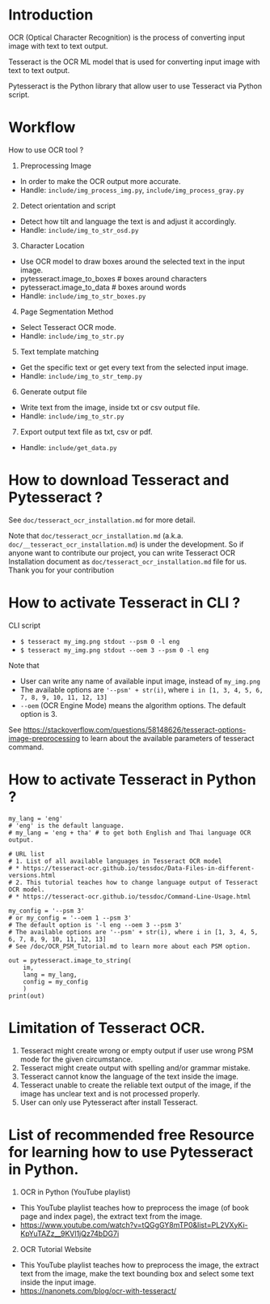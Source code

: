 # Introduction

OCR (Optical Character Recognition) is the process of converting input image with text to text output.

Tesseract is the OCR ML model that is used for converting input image with text to text output.

Pytesseract is the Python library that allow user to use Tesseract via Python script.

# Workflow

How to use OCR tool ?
1.	Preprocessing Image
*	In order to make the OCR output more accurate. 
*	Handle: `include/img_process_img.py`, `include/img_process_gray.py`
2.	Detect orientation and script
*	Detect how tilt and language the text is and adjust it accordingly.
*	Handle: `include/img_to_str_osd.py`
3. 	Character Location
*	Use OCR model to draw boxes around the selected text in the input image.
*	pytesseract.image_to_boxes    # boxes around characters
*	pytesseract.image_to_data     # boxes around words
*	Handle: `include/img_to_str_boxes.py`
4.	Page Segmentation Method
*	Select Tesseract OCR mode.
*	Handle: `include/img_to_str.py`
5.	Text template matching
*	Get the specific text or get every text from the selected input image.
*	Handle: `include/img_to_str_temp.py`
6.	Generate output file
*	Write text from the image, inside txt or csv output file.
*	Handle: `include/img_to_str.py`
7. Export output text file as txt, csv or pdf.
*	Handle: `include/get_data.py`

# How to download Tesseract and Pytesseract ?

See `doc/tesseract_ocr_installation.md` for more detail.

Note that `doc/tesseract_ocr_installation.md` (a.k.a. `doc/__tesseract_ocr_installation.md`) is under the development. 
So if anyone want to contribute our project, you can write Tesseract OCR Installation document as `doc/tesseract_ocr_installation.md` file for us. 
Thank you for your contribution

# How to activate Tesseract in CLI ?

CLI script
* `$ tesseract my_img.png stdout --psm 0 -l eng`
* `$ tesseract my_img.png stdout --oem 3 --psm 0 -l eng`

Note that
* User can write any name of available input image, instead of `my_img.png`
* The available options are `'--psm' + str(i)`, where `i in [1, 3, 4, 5, 6, 7, 8, 9, 10, 11, 12, 13]`
* `--oem` (OCR Engine Mode) means the algorithm options. The default option is 3.

See https://stackoverflow.com/questions/58148626/tesseract-options-image-preprocessing to learn about the available parameters of tesseract command.

# How to activate Tesseract in Python ?

```
my_lang = 'eng' 
# 'eng' is the default language.
# my_lang = 'eng + tha' # to get both English and Thai language OCR output.

# URL list
# 1. List of all available languages in Tesseract OCR model
# * https://tesseract-ocr.github.io/tessdoc/Data-Files-in-different-versions.html 
# 2. This tutorial teaches how to change language output of Tesseract OCR model.
# * https://tesseract-ocr.github.io/tessdoc/Command-Line-Usage.html

my_config = '--psm 3' 
# or my_config = '--oem 1 --psm 3' 
# The default option is '-l eng --oem 3 --psm 3'
# The available options are '--psm' + str(i), where i in [1, 3, 4, 5, 6, 7, 8, 9, 10, 11, 12, 13]
# See /doc/OCR_PSM_Tutorial.md to learn more about each PSM option.

out = pytesseract.image_to_string(
    im, 
    lang = my_lang, 
    config = my_config
    )
print(out)
```

# Limitation of Tesseract OCR.

1. Tesseract might create wrong or empty output if user use wrong PSM mode for the given circumstance.
2. Tesseract might create output with spelling and/or grammar mistake.
3. Tesseract cannot know the language of the text inside the image.
4. Tesseract unable to create the reliable text output of the image, if the image has unclear text and is not processed properly.
5. User can only use Pytesseract after install Tesseract.

# List of recommended free Resource for learning how to use Pytesseract in Python.

1. OCR in Python (YouTube playlist)
* This YouTube playlist teaches how to preprocess the image (of book page and index page), the extract text from the image.
* https://www.youtube.com/watch?v=tQGgGY8mTP0&list=PL2VXyKi-KpYuTAZz__9KVl1jQz74bDG7i
2. OCR Tutorial Website
* This YouTube playlist teaches how to preprocess the image, the extract text from the image, make the text bounding box and select some text inside the input image.
* https://nanonets.com/blog/ocr-with-tesseract/
